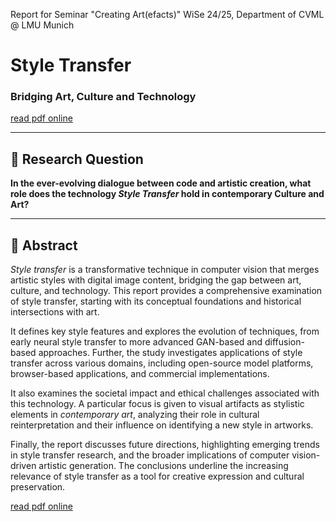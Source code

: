 Report for Seminar "Creating Art(efacts)" WiSe 24/25, Department of CVML @ LMU Munich

# **Style Transfer**  
### **Bridging Art, Culture and Technology**

[read pdf online](https://leahkawka.github.io/style-transfer-in-contemporary-art/)

---

## 🎯 Research Question

**In the ever-evolving dialogue between code and artistic creation, what role does the technology _Style Transfer_ hold in contemporary Culture and Art?**

---

## 🧠 Abstract

_Style transfer_ is a transformative technique in computer vision that merges artistic styles with digital image content, bridging the gap between art, culture, and technology. This report provides a comprehensive examination of style transfer, starting with its conceptual foundations and historical intersections with art.

It defines key style features and explores the evolution of techniques, from early neural style transfer to more advanced GAN-based and diffusion-based approaches. Further, the study investigates applications of style transfer across various domains, including open-source model platforms, browser-based applications, and commercial implementations.

It also examines the societal impact and ethical challenges associated with this technology. A particular focus is given to visual artifacts as stylistic elements in _contemporary art_, analyzing their role in cultural reinterpretation and their influence on identifying a new style in artworks.

Finally, the report discusses future directions, highlighting emerging trends in style transfer research, and the broader implications of computer vision-driven artistic generation. The conclusions underline the increasing relevance of style transfer as a tool for creative expression and cultural preservation.

[read pdf online](https://leahkawka.github.io/style-transfer-in-contemporary-art/)
